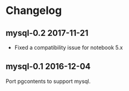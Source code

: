 # Changelog

## mysql-0.2 2017-11-21

* Fixed a compatibility issue for notebook 5.x

## mysql-0.1 2016-12-04

Port pgcontents to support mysql.
